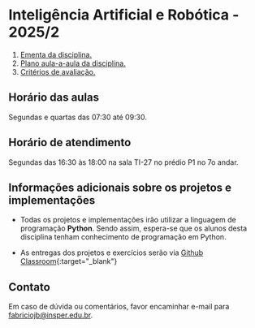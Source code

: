 # Inteligência Artificial e Robótica - 2025/2

1. [Ementa da disciplina.](ementa.md)
2. [Plano aula-a-aula da disciplina.](plano_de_aulas.md)
3. [Critérios de avaliação.](avaliacao.md)

## Horário das aulas

Segundas e quartas das 07:30 até 09:30.

## Horário de atendimento

Segundas das 16:30 às 18:00 na sala TI-27 no prédio P1 no 7o andar. 

## Informações adicionais sobre os projetos e implementações

* Todas os projetos e implementações irão utilizar a linguagem de programação **Python**. Sendo assim, espera-se que os alunos desta disciplina tenham conhecimento de programação em Python. 

* As entregas dos projetos e exercícios serão via [Github Classroom](){:target="_blank"}

## Contato

Em caso de dúvida ou comentários, favor encaminhar e-mail para fabriciojb@insper.edu.br. 